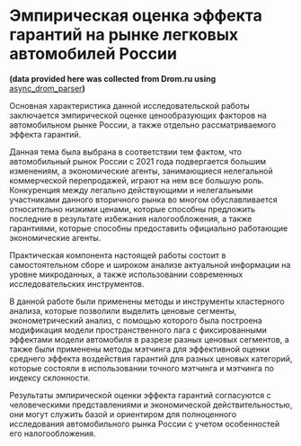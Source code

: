 # Эмпирическая оценка эффекта гарантий на рынке легковых автомобилей России
**(data provided here was collected from Drom.ru using** [async_drom_parser]([https://github.com/user/repo/blob/branch/other_file.md](https://github.com/VladislavBalabaev/async_drom_parser))**)**  

Основная характеристика данной исследовательской работы заключается эмпирической оценке ценообразующих факторов на автомобильном рынке России, а также отдельно рассматриваемого эффекта гарантий.  

Данная тема была выбрана в соответствии тем фактом, что автомобильный рынок России с 2021 года подвергается большим изменениям, а экономические агенты, занимающиеся нелегальной коммерческой перепродажей, играют на нем все большую роль. Конкуренция между легально действующими и нелегальными участниками данного вторичного рынка во многом обуславливается относительно низкими ценами, которые способны предложить последние в результате избежания налогообложения, а также гарантиями, которые способны предоставить официально работающие экономические агенты. 

Практическая компонента настоящей работы состоит в самостоятельном сборе и широком анализе актуальной информации на уровне микроданных, а также использовании современных исследовательских инструментов.  

В данной работе были применены методы и инструменты кластерного анализа, которые позволили выделить ценовые сегменты, эконометрический анализ, с помощью которого была построена модификация модели пространственного лага с фиксированными эффектами модели автомобиля в разрезе разных ценовых сегментов, а также были применены методы мэтчинга для эффективной оценки среднего эффекта воздействия гарантий для разных ценовых категорий, которые состояли в использовании точного мэтчинга и мэтчинга по индексу склонности.  

Результаты эмпирической оценки эффекта гарантий согласуются с человеческими представлениями и экономической действительностью, они могут служить базой и ориентиром для полноценного исследования автомобильного рынка России с учетом особенностей его налогообложения.
